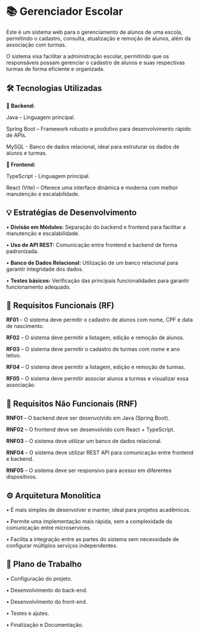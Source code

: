 # 📚 Gerenciador Escolar
Este é um sistema web para o gerenciamento de alunos de uma escola, permitindo o cadastro, consulta, atualização e remoção de alunos, além da associação com turmas.

O sistema visa facilitar a administração escolar, permitindo que os responsáveis possam gerenciar o cadastro de alunos e suas respectivas turmas de forma eficiente e organizada.

🛠 Tecnologias Utilizadas
---

**🔹 Backend:**

Java – Linguagem principal.

Spring Boot – Framework robusto e produtivo para desenvolvimento rápido de APIs.

MySQL - Banco de dados relacional, ideal para estruturar os dados de alunos e turmas.

**🔹 Frontend:**

TypeScript - Linguagem principal.

React (Vite) – Oferece uma interface dinâmica e moderna com melhor manutenção e escalabilidade.

💡 Estratégias de Desenvolvimento
---

• **Divisão em Módulos:** Separação do backend e frontend para facilitar a manutenção e escalabilidade.

• **Uso de API REST:** Comunicação entre frontend e backend de forma padronizada.

• **Banco de Dados Relacional:** Utilização de um banco relacional para garantir integridade dos dados.

• **Testes básicos:** Verificação das principais funcionalidades para garantir funcionamento adequado.

📌 Requisitos Funcionais (RF)
---

**RF01** – O sistema deve permitir o cadastro de alunos com nome, CPF e data de nascimento.

**RF02** – O sistema deve permitir a listagem, edição e remoção de alunos.

**RF03** – O sistema deve permitir o cadastro de turmas com nome e ano letivo.

**RF04** – O sistema deve permitir a listagem, edição e remoção de turmas.

**RF05** – O sistema deve permitir associar alunos a turmas e visualizar essa associação.

📌 Requisitos Não Funcionais (RNF)
---
**RNF01** – O backend deve ser desenvolvido em Java (Spring Boot).

**RNF02** – O frontend deve ser desenvolvido com React + TypeScript.

**RNF03** – O sistema deve utilizar um banco de dados relacional.

**RNF04** – O sistema deve utilizar REST API para comunicação entre frontend e backend.

**RNF05** – O sistema deve ser responsivo para acesso em diferentes dispositivos.

⚙ Arquitetura Monolítica
---

• É mais simples de desenvolver e manter, ideal para projetos acadêmicos.

• Permite uma implementação mais rápida, sem a complexidade da comunicação entre microservices.

• Facilita a integração entre as partes do sistema sem necessidade de configurar múltiplos serviços independentes.

🚀 Plano de Trabalho
---

• Configuração do projeto.

• Desenvolvimento do back-end.

• Desenvolvimento do front-end.

• Testes e ajutes.

• Finalização e Documentação.
